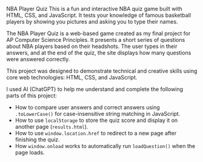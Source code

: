 NBA Player Quiz
This is a fun and interactive NBA quiz game built with HTML, CSS, and JavaScript. It tests your knowledge of famous basketball players by showing you pictures and asking you to type their names.

The NBA Player Quiz is a web-based game created as my final project for AP Computer Science Principles. It presents a short series of questions about NBA players based on their headshots. The user types in their answers, and at the end of the quiz, the site displays how many questions were answered correctly.

This project was designed to demonstrate technical and creative skills using core web technologies: HTML, CSS, and JavaScript.




I used AI (ChatGPT) to help me understand and complete the following parts of this project:

- How to compare user answers and correct answers using `.toLowerCase()` for case-insensitive string matching in JavaScript.
- How to use `localStorage` to store the quiz score and display it on another page (`results.html`).
- How to use `window.location.href` to redirect to a new page after finishing the quiz.
- How `window.onload` works to automatically run `loadQuestion()` when the page loads.
